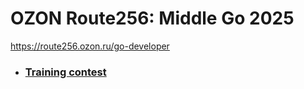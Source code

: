 # OZON Route256: Middle Go 2025

https://route256.ozon.ru/go-developer

- ### [Training contest](training)

